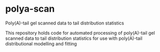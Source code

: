 # polya-scan

Poly(A)-tail gel scanned data to tail distribution statistics

This repository holds code for automated processing of poly(A)-tail gel scanned data to tail distribution statistics for use with poly(A)-tail distributional modelling and fitting
